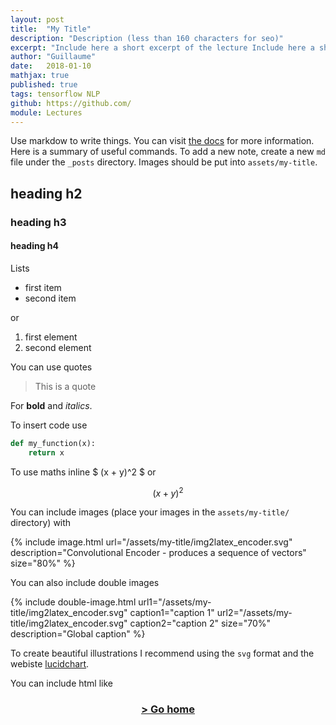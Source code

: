 ```yaml
---
layout: post
title:  "My Title"
description: "Description (less than 160 characters for seo)"
excerpt: "Include here a short excerpt of the lecture Include here a short excerpt of the lecture"
author: "Guillaume"
date:   2018-01-10
mathjax: true
published: true
tags: tensorflow NLP
github: https://github.com/
module: Lectures
---
```


<!-- comment -->

Use markdow to write things. You can visit [the docs](https://github.com/jekyll/minima) for more information. Here is a summary of useful commands. To add a new note, create a new `md` file under the `_posts` directory. Images should be put into `assets/my-title`.

## heading h2
### heading h3
#### heading h4

Lists
- first item
- second item

or

1. first element
10. second element


You can use quotes

> This is a quote


For __bold__ and *italics*.


To insert code use

```python
def my_function(x):
    return x

```


To use maths inline $ (x + y)^2 $ or

$$ (x + y)^2 $$


You can include images (place your images in the `assets/my-title/` directory) with

{% include image.html url="/assets/my-title/img2latex_encoder.svg" description="Convolutional Encoder - produces a sequence of vectors" size="80%" %}


You can also include double images


{% include double-image.html
    url1="/assets/my-title/img2latex_encoder.svg" caption1="caption 1"
    url2="/assets/my-title/img2latex_encoder.svg" caption2="caption 2"
    size="70%"
    description="Global caption" %}



To create beautiful illustrations I recommend using the `svg` format and the webiste [lucidchart](https://www.lucidchart.com).


You can include html like

<div align="center"><a href="http://cs231n.github.io"><h3>> Go home</h3></a></div>
